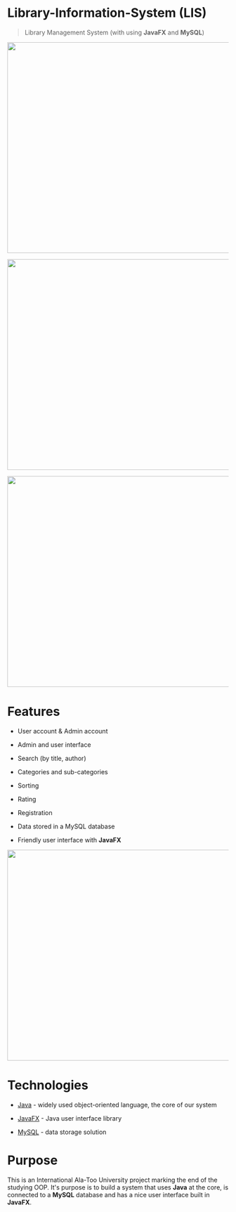 # Library-Information-System (LIS)

> Library Management System (with using **JavaFX** and **MySQL**)

<p align="center">
  <img src="https://i.imgur.com/wTUwlE2.png" alt="Preview" width="1052px" height="480px"/>
</p>
<p align="center">
  <img src="https://i.imgur.com/yLaW4vh.png" alt="Preview" width="1052px" height="480px"/>
</p>
<p align="center">
  <img src="https://i.imgur.com/niUcN1u.png" alt="Preview" width="1052px" height="480px"/>
</p>

# Features

* User account & Admin account

* Admin and user interface

* Search (by title, author)

* Categories and sub-categories

* Sorting

* Rating

* Registration

* Data stored in a MySQL database

* Friendly user interface with **JavaFX**

<p align="center">
  <img src="https://i.imgur.com/MQBfJ0i.png" alt="Preview" width="1052px" height="480px"/>
</p>

# Technologies

* [Java](https://go.java/) - widely used object-oriented language, the core of our system

* [JavaFX](http://docs.oracle.com/javafx/2/overview/jfxpub-overview.htm) - Java user interface library

* [MySQL](https://www.mysql.com/) - data storage solution

# Purpose

This is an International Ala-Too University project marking the end of the studying OOP. It's purpose is to build a system that uses **Java** at the core, is connected to a **MySQL** database and has a nice user interface built in **JavaFX**.

